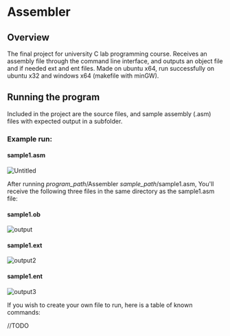 # Assembler
## Overview
The final project for university C lab programming course.
Receives an assembly file through the command line interface, and outputs an object file and if needed ext and ent files.
Made on ubuntu x64, run successfully on ubuntu x32 and windows x64 (makefile with minGW).

## Running the program

Included in the project are the source files, and sample assembly (.asm) files with expected output in a subfolder.

### Example run:

#### sample1.asm

![Untitled](https://user-images.githubusercontent.com/83758958/134347802-7926e491-15bb-4121-950b-a1400d27299e.png)

After running *program_path*/Assembler    *sample_path*/sample1.asm,
You'll receive the following three files in the same directory as the sample1.asm file:

#### sample1.ob

![output](https://user-images.githubusercontent.com/83758958/134348457-f95ae0d9-fcca-4d39-aa51-8efbfabfb075.png)

#### sample1.ext

![output2](https://user-images.githubusercontent.com/83758958/134348825-6a3c6f0a-669c-4754-bfdb-e48555055920.png)

#### sample1.ent

![output3](https://user-images.githubusercontent.com/83758958/134348891-44627727-3e04-49a7-a99a-7357e7a52d6d.png)

If you wish to create your own file to run, here is a table of known commands:

//TODO
